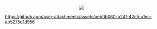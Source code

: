  
<div align="center">
  <img src="https://komarev.com/ghpvc/?username=your-github-username&label=★">
</div>

https://github.com/user-attachments/assets/aeb0b060-b24f-42c5-a1ec-ab5275d1d956
